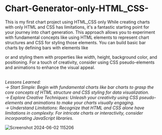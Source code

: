 # Chart-Generator-only-HTML_CSS-
This is my first chart project using HTML_CSS only
While creating charts with only HTML and CSS has limitations, it's a fantastic starting point for your journey into chart generation. This approach allows you to experiment with fundamental concepts like using HTML elements to represent chart structures and CSS for styling those elements. You can build basic bar charts by defining bars with elements like <div> or <span> and styling them with properties like width, height, background color, and positioning. For a touch of creativity, consider using CSS pseudo-elements and animations to enhance the visual appeal.


<br>
<i>Lessons Learned:
<br>
-> Start Simple: Begin with fundamental charts like bar charts to grasp the core concepts of HTML structure and CSS styling for data visualization.
<br>
-> Explore Creative Techniques: Unleash your creativity using CSS pseudo-elements and animations to make your charts visually engaging.
<br>
-> Understand Limitations: Recognize that HTML and CSS alone have limitations in complexity. For intricate charts or interactivity, consider incorporating JavaScript libraries.</i>

![Screenshot 2024-06-02 115206](https://github.com/Helix-1716/Chart-Generator-only-HTML_CSS-/assets/161151585/dea2fe36-7b7e-4047-8625-79829a8c9610)
